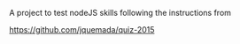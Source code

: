 A project to test nodeJS skills following the instructions from

https://github.com/jquemada/quiz-2015
